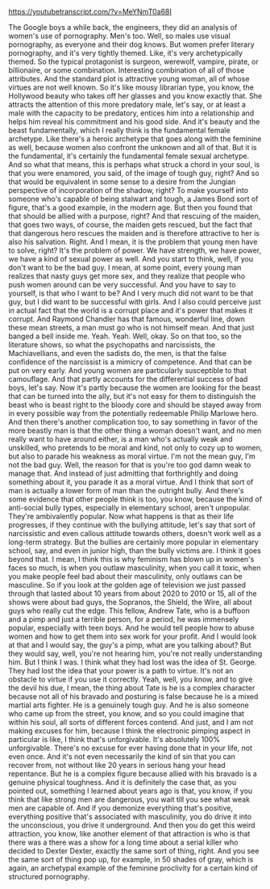 https://youtubetranscript.com/?v=MeYNmT0a68I

 The Google boys a while back, the engineers, they did an analysis of women's use of pornography. Men's too. Well, so males use visual pornography, as everyone and their dog knows. But women prefer literary pornography, and it's very tightly themed. Like, it's very archetypically themed. So the typical protagonist is surgeon, werewolf, vampire, pirate, or billionaire, or some combination. Interesting combination of all of those attributes. And the standard plot is attractive young woman, all of whose virtues are not well known. So it's like mousy librarian type, you know, the Hollywood beauty who takes off her glasses and you know exactly that. She attracts the attention of this more predatory male, let's say, or at least a male with the capacity to be predatory, entices him into a relationship and helps him reveal his commitment and his good side. And it's beauty and the beast fundamentally, which I really think is the fundamental female archetype. Like there's a heroic archetype that goes along with the feminine as well, because women also confront the unknown and all of that. But it is the fundamental, it's certainly the fundamental female sexual archetype. And so what that means, this is perhaps what struck a chord in your soul, is that you were enamored, you said, of the image of tough guy, right? And so that would be equivalent in some sense to a desire from the Jungian perspective of incorporation of the shadow, right? To make yourself into someone who's capable of being stalwart and tough, a James Bond sort of figure, that's a good example, in the modern age. But then you found that that should be allied with a purpose, right? And that rescuing of the maiden, that goes two ways, of course, the maiden gets rescued, but the fact that that dangerous hero rescues the maiden and is therefore attractive to her is also his salvation. Right. And I mean, it is the problem that young men have to solve, right? It's the problem of power. We have strength, we have power, we have a kind of sexual power as well. And you start to think, well, if you don't want to be the bad guy. I mean, at some point, every young man realizes that nasty guys get more sex, and they realize that people who push women around can be very successful. And you have to say to yourself, is that who I want to be? And I very much did not want to be that guy, but I did want to be successful with girls. And I also could perceive just in actual fact that the world is a corrupt place and it's power that makes it corrupt. And Raymond Chandler has that famous, wonderful line, down these mean streets, a man must go who is not himself mean. And that just banged a bell inside me. Yeah. Yeah. Well, okay. So on that too, so the literature shows, so what the psychopaths and narcissists, the Machiavellians, and even the sadists do, the men, is that the false confidence of the narcissist is a mimicry of competence. And that can be put on very early. And young women are particularly susceptible to that camouflage. And that partly accounts for the differential success of bad boys, let's say. Now it's partly because the women are looking for the beast that can be turned into the ally, but it's not easy for them to distinguish the beast who is beast right to the bloody core and should be stayed away from in every possible way from the potentially redeemable Philip Marlowe hero. And then there's another complication too, to say something in favor of the more beastly man is that the other thing a woman doesn't want, and no men really want to have around either, is a man who's actually weak and unskilled, who pretends to be moral and kind, not only to cozy up to women, but also to parade his weakness as moral virtue. I'm not the mean guy, I'm not the bad guy. Well, the reason for that is you're too god damn weak to manage that. And instead of just admitting that forthrightly and doing something about it, you parade it as a moral virtue. And I think that sort of man is actually a lower form of man than the outright bully. And there's some evidence that other people think is too, you know, because the kind of anti-social bully types, especially in elementary school, aren't unpopular. They're ambivalently popular. Now what happens is that as their life progresses, if they continue with the bullying attitude, let's say that sort of narcissistic and even callous attitude towards others, doesn't work well as a long-term strategy. But the bullies are certainly more popular in elementary school, say, and even in junior high, than the bully victims are. I think it goes beyond that. I mean, I think this is why feminism has blown up in women's faces so much, is when you outlaw masculinity, when you call it toxic, when you make people feel bad about their masculinity, only outlaws can be masculine. So if you look at the golden age of television we just passed through that lasted about 10 years from about 2020 to 2010 or 15, all of the shows were about bad guys, the Sopranos, the Shield, the Wire, all about guys who really cut the edge. This fellow, Andrew Tate, who is a buffoon and a pimp and just a terrible person, for a period, he was immensely popular, especially with teen boys. And he would tell people how to abuse women and how to get them into sex work for your profit. And I would look at that and I would say, the guy's a pimp, what are you talking about? But they would say, well, you're not hearing him, you're not really understanding him. But I think I was. I think what they had lost was the idea of St. George. They had lost the idea that your power is a path to virtue. It's not an obstacle to virtue if you use it correctly. Yeah, well, you know, and to give the devil his due, I mean, the thing about Tate is he is a complex character because not all of his bravado and posturing is false because he is a mixed martial arts fighter. He is a genuinely tough guy. And he is also someone who came up from the street, you know, and so you could imagine that within his soul, all sorts of different forces contend. And just, and I am not making excuses for him, because I think the electronic pimping aspect in particular is like, I think that's unforgivable. It's absolutely 100% unforgivable. There's no excuse for ever having done that in your life, not even once. And it's not even necessarily the kind of sin that you can recover from, not without like 20 years in serious hang your head repentance. But he is a complex figure because allied with his bravado is a genuine physical toughness. And it is definitely the case that, as you pointed out, something I learned about years ago is that, you know, if you think that like strong men are dangerous, you wait till you see what weak men are capable of. And if you demonize everything that's positive, everything positive that's associated with masculinity, you do drive it into the unconscious, you drive it underground. And then you do get this weird attraction, you know, like another element of that attraction is who is that there was a there was a show for a long time about a serial killer who decided to Dexter Dexter, exactly the same sort of thing, right. And you see the same sort of thing pop up, for example, in 50 shades of gray, which is again, an archetypal example of the feminine proclivity for a certain kind of structured pornography.